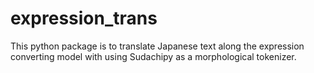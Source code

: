 # expression_trans
This python package is to translate Japanese text along the expression converting model with using Sudachipy as a morphological tokenizer.
